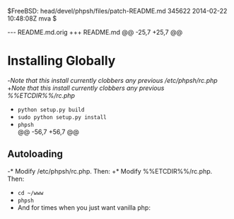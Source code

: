 
$FreeBSD: head/devel/phpsh/files/patch-README.md 345622 2014-02-22 10:48:08Z mva $

--- README.md.orig
+++ README.md
@@ -25,7 +25,7 @@
 
 Installing Globally
 ===================
-_Note that this install currently clobbers any previous /etc/phpsh/rc.php_  
+_Note that this install currently clobbers any previous %%ETCDIR%%/rc.php_  
 * `python setup.py build`  
 * `sudo python setup.py install`  
 * `phpsh`  
@@ -56,7 +56,7 @@
 
 Autoloading
 -----------
-* Modify /etc/phpsh/rc.php. Then:
+* Modify %%ETCDIR%%/rc.php. Then:
   * `cd ~/www`  
   * `phpsh`  
 * And for times when you just want vanilla php:
